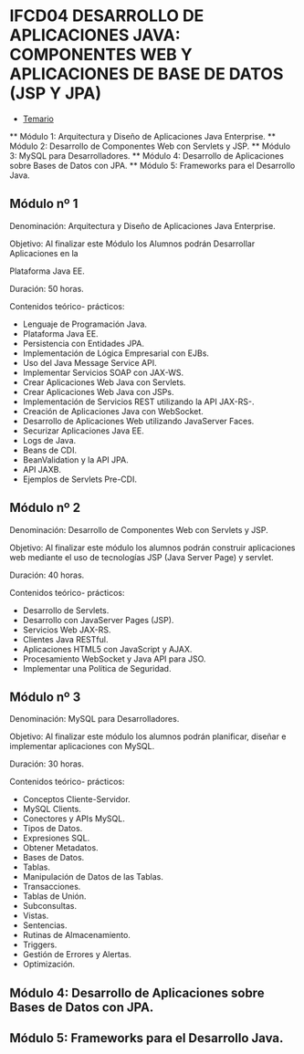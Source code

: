 # IFCD04 DESARROLLO DE APLICACIONES JAVA: COMPONENTES WEB Y APLICACIONES DE BASE DE DATOS (JSP Y JPA)

* [Temario](https://github.com/adolfodelarosades/Java/blob/master/temarios/005_IFCD04_DESARROLLO_DE_APLICACIONES_JAVA/Curso%20de%20Curso%20Desarrollo%20de%20aplicaciones%20Java_%20Componentes%20Web%20y%20aplicaciones%20de%20base%20de%20datos%20(JSP%20y%20JPA)%20IFCD04.pdf)

** Módulo 1: Arquitectura y Diseño de Aplicaciones Java Enterprise.
** Módulo 2: Desarrollo de Componentes Web con Servlets y JSP.
** Módulo 3: MySQL para Desarrolladores. 
** Módulo 4: Desarrollo de Aplicaciones sobre Bases de Datos con JPA.
** Módulo 5: Frameworks para el Desarrollo Java.

## Módulo nº 1

Denominación: Arquitectura y Diseño de Aplicaciones Java Enterprise.

Objetivo: Al finalizar este Módulo los Alumnos podrán Desarrollar Aplicaciones en la

Plataforma Java EE.

Duración: 50 horas.

Contenidos teórico- prácticos:

* Lenguaje de Programación Java.
* Plataforma Java EE.
* Persistencia con Entidades JPA.
* Implementación de Lógica Empresarial con EJBs.
* Uso del Java Message Service API.
* Implementar Servicios SOAP con JAX-WS.
* Crear Aplicaciones Web Java con Servlets.
* Crear Aplicaciones Web Java con JSPs.
* Implementación de Servicios REST utilizando la API JAX-RS-.
* Creación de Aplicaciones Java con WebSocket.
* Desarrollo de Aplicaciones Web utilizando JavaServer Faces.
* Securizar Aplicaciones Java EE.
* Logs de Java.
* Beans de CDI.
* BeanValidation y la API JPA.
* API JAXB.
* Ejemplos de Servlets Pre-CDI.

## Módulo nº 2

Denominación: Desarrollo de Componentes Web con Servlets y JSP.

Objetivo: Al finalizar este módulo los alumnos podrán construir aplicaciones web mediante el uso de tecnologías JSP (Java Server Page) y servlet.

Duración: 40 horas.

Contenidos teórico- prácticos:

* Desarrollo de Servlets.
* Desarrollo con JavaServer Pages (JSP).
* Servicios Web JAX-RS.
* Clientes Java RESTful.
* Aplicaciones HTML5 con JavaScript y AJAX.
* Procesamiento WebSocket y Java API para JSO.
* Implementar una Política de Seguridad.

## Módulo nº 3

Denominación: MySQL para Desarrolladores.

Objetivo: Al finalizar este módulo los alumnos podrán planificar, diseñar e implementar aplicaciones con MySQL.

Duración: 30 horas.

Contenidos teórico- prácticos:

* Conceptos Cliente-Servidor.
* MySQL Clients.
* Conectores y APIs MySQL.
* Tipos de Datos.
* Expresiones SQL.
* Obtener Metadatos.
* Bases de Datos.
* Tablas.
* Manipulación de Datos de las Tablas.
* Transacciones.
* Tablas de Unión.
* Subconsultas.
* Vistas.
* Sentencias.
* Rutinas de Almacenamiento.
* Triggers.
* Gestión de Errores y Alertas.
* Optimización.

## Módulo 4: Desarrollo de Aplicaciones sobre Bases de Datos con JPA.
## Módulo 5: Frameworks para el Desarrollo Java.

